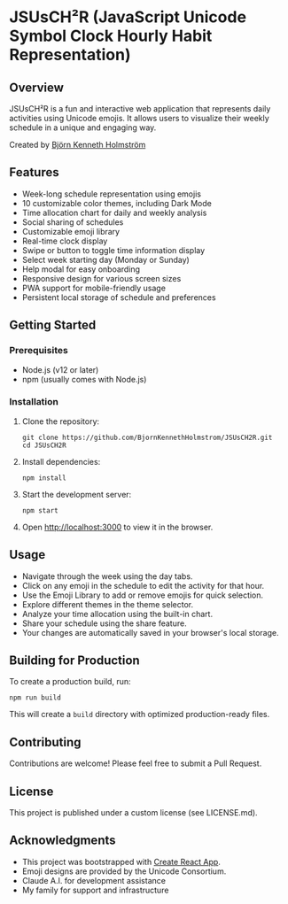 # JSUsCH²R (JavaScript Unicode Symbol Clock Hourly Habit Representation)

## Overview

JSUsCH²R is a fun and interactive web application that represents daily activities using Unicode emojis. It allows users to visualize their weekly schedule in a unique and engaging way.

Created by [Björn Kenneth Holmström](https://bjornkennethholmstrom.wordpress.com)

## Features

- Week-long schedule representation using emojis
- 10 customizable color themes, including Dark Mode
- Time allocation chart for daily and weekly analysis
- Social sharing of schedules
- Customizable emoji library
- Real-time clock display
- Swipe or button to toggle time information display
- Select week starting day (Monday or Sunday)
- Help modal for easy onboarding
- Responsive design for various screen sizes
- PWA support for mobile-friendly usage
- Persistent local storage of schedule and preferences

## Getting Started

### Prerequisites

- Node.js (v12 or later)
- npm (usually comes with Node.js)

### Installation

1. Clone the repository:
   ```
   git clone https://github.com/BjornKennethHolmstrom/JSUsCH2R.git
   cd JSUsCH2R
   ```

2. Install dependencies:
   ```
   npm install
   ```

3. Start the development server:
   ```
   npm start
   ```

4. Open [http://localhost:3000](http://localhost:3000) to view it in the browser.

## Usage

- Navigate through the week using the day tabs.
- Click on any emoji in the schedule to edit the activity for that hour.
- Use the Emoji Library to add or remove emojis for quick selection.
- Explore different themes in the theme selector.
- Analyze your time allocation using the built-in chart.
- Share your schedule using the share feature.
- Your changes are automatically saved in your browser's local storage.

## Building for Production

To create a production build, run:

```
npm run build
```

This will create a `build` directory with optimized production-ready files.

## Contributing

Contributions are welcome! Please feel free to submit a Pull Request.

## License

This project is published under a custom license (see LICENSE.md).

## Acknowledgments

- This project was bootstrapped with [Create React App](https://github.com/facebook/create-react-app).
- Emoji designs are provided by the Unicode Consortium.
- Claude A.I. for development assistance
- My family for support and infrastructure
